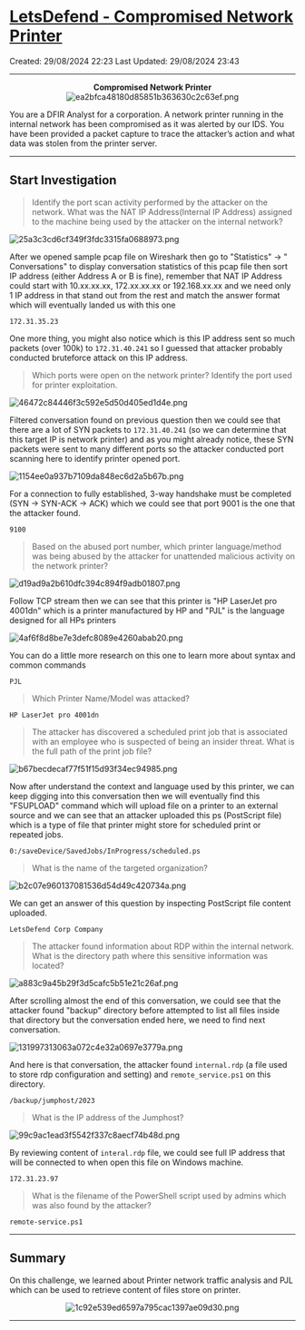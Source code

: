 # [LetsDefend - Compromised Network Printer](https://app.letsdefend.io/challenge/compromised-network-printer)
Created: 29/08/2024 22:23
Last Updated: 29/08/2024 23:43
* * *
<div align=center>

**Compromised Network Printer**
![ea2bfca48180d85851b363630c2c63ef.png](/resources/ea2bfca48180d85851b363630c2c63ef.png)
</div>
You are a DFIR Analyst for a corporation. A network printer running in the internal network has been compromised as it was alerted by our IDS. You have been provided a packet capture to trace the attacker’s action and what data was stolen from the printer server.

* * *
## Start Investigation
>Identify the port scan activity performed by the attacker on the network. What was the NAT IP Address(Internal IP Address) assigned to the machine being used by the attacker on the internal network?

![25a3c3cd6cf349f3fdc3315fa0688973.png](/resources/25a3c3cd6cf349f3fdc3315fa0688973.png)

After we opened sample pcap file on Wireshark then go to "Statistics" -> "
Conversations" to display conversation statistics of this pcap file then sort IP address (either Address A or B is fine), remember that NAT IP Address could start with 10.xx.xx.xx, 172.xx.xx.xx or 192.168.xx.xx and we need only 1 IP address in that stand out from the rest and match the answer format which will eventually landed us with this one 

```
172.31.35.23 
```

One more thing, you might also notice which is this IP address sent so much packets (over 100k) to `172.31.40.241` so I guessed that attacker probably conducted bruteforce attack on this IP address.

>Which ports were open on the network printer? Identify the port used for printer exploitation.

![46472c84446f3c592e5d50d405ed1d4e.png](/resources/46472c84446f3c592e5d50d405ed1d4e.png)

Filtered conversation found on previous question then we could see that there are a lot of SYN packets to `172.31.40.241` (so we can determine that this target IP is network printer) and as you might already notice, these SYN packets were sent to many different ports so the attacker conducted port scanning here to identify printer opened port.

![1154ee0a937b7109da848ec6d2a5b67b.png](/resources/1154ee0a937b7109da848ec6d2a5b67b.png)

For a connection to fully established, 3-way handshake must be completed (SYN -> SYN-ACK -> ACK) which we could see that port 9001 is the one that the attacker found.

```
9100
```

>Based on the abused port number, which printer language/method was being abused by the attacker for unattended malicious activity on the network printer?

![d19ad9a2b610dfc394c894f9adb01807.png](/resources/d19ad9a2b610dfc394c894f9adb01807.png)

Follow TCP stream then we can see that this printer is "HP LaserJet pro 4001dn" which is a printer manufactured by HP and "PJL" is the language designed for all HPs printers

![4af6f8d8be7e3defc8089e4260abab20.png](/resources/4af6f8d8be7e3defc8089e4260abab20.png)

You can do a little more research on this one to learn more about syntax and common commands

```
PJL
```

>Which Printer Name/Model was attacked?
```
HP LaserJet pro 4001dn
```

>The attacker has discovered a scheduled print job that is associated with an employee who is suspected of being an insider threat. What is the full path of the print job file?

![b67becdecaf77f51f15d93f34ec94985.png](/resources/b67becdecaf77f51f15d93f34ec94985.png)

Now after understand the context and language used by this printer, we can keep digging into this conversation then we will eventually find this "FSUPLOAD" command which will upload file on a printer to an external source and we can see that an attacker uploaded this ps (PostScript file) which is a type of file that printer might store for scheduled print or repeated jobs.

```
0:/saveDevice/SavedJobs/InProgress/scheduled.ps
```

>What is the name of the targeted organization?

![b2c07e960137081536d54d49c420734a.png](/resources/b2c07e960137081536d54d49c420734a.png)

We can get an answer of this question by inspecting PostScript file content uploaded.

```
LetsDefend Corp Company
```

>The attacker found information about RDP within the internal network. What is the directory path where this sensitive information was located?

![a883c9a45b29f3d5cafc5b51e21c26af.png](/resources/a883c9a45b29f3d5cafc5b51e21c26af.png)

After scrolling almost the end of this conversation, we could see that the attacker found "backup" directory before attempted to list all files inside that directory but the conversation ended here, we need to find next conversation.

![131997313063a072c4e32a0697e3779a.png](/resources/131997313063a072c4e32a0697e3779a.png)

And here is that conversation, the attacker found `internal.rdp` (a file used to store rdp configuration and setting) and `remote_service.ps1` on this directory.

```
/backup/jumphost/2023
```

>What is the IP address of the Jumphost?

![99c9ac1ead3f5542f337c8aecf74b48d.png](/resources/99c9ac1ead3f5542f337c8aecf74b48d.png)

By reviewing content of `interal.rdp` file, we could see full IP address that will be connected to when open this file on Windows machine.

```
172.31.23.97
```

>What is the filename of the PowerShell script used by admins which was also found by the attacker?
```
remote-service.ps1
```

* * *
## Summary
On this challenge, we learned about Printer network traffic analysis and PJL which can be used to retrieve content of files store on printer. 

<div align=center>

![1c92e539ed6597a795cac1397ae09d30.png](/resources/1c92e539ed6597a795cac1397ae09d30.png)
</div>

* * *
